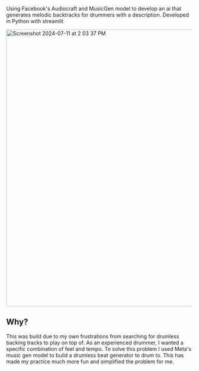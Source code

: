 Using Facebook's Audiocraft and MusicGen model to develop an ai that generates melodic backtracks for drummers with a description. Developed in Python with streamlit

<img width="748" alt="Screenshot 2024-07-11 at 2 03 37 PM" src="https://github.com/user-attachments/assets/0802b78e-dc71-41b8-922e-e1e45fa1ee71">

## Why?
This was build due to my own frustrations from searching for drumless backing tracks to play on top of. As an experienced drummer, I wanted a specific combination of feel and tempo. To solve this problem I used Meta's music gen model to build a drumless beat generator to drum to. This has made my practice much more fun and simplified the problem for me. 
